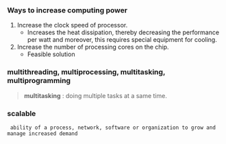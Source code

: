 ### Ways to increase computing power
1. Increase the clock speed of processor.
   - Increases the heat dissipation, thereby decreasing the performance per watt and moreover, this requires special
     equipment for cooling.
2. Increase the number of processing cores on the chip.
   - Feasible solution

### multithreading, multiprocessing, multitasking, multiprogramming
> **multitasking** : doing multiple tasks at a same time.

### scalable
```
 ability of a process, network, software or organization to grow and manage increased demand
```

